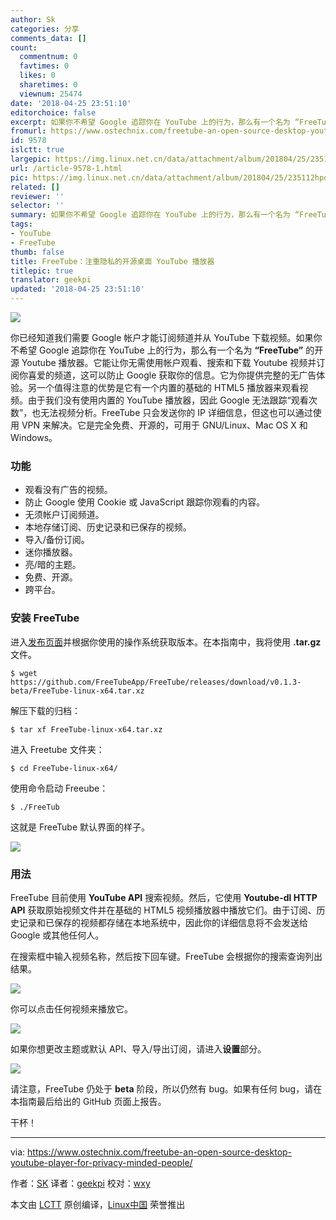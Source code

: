 ```yaml
---
author: Sk
categories: 分享
comments_data: []
count:
  commentnum: 0
  favtimes: 0
  likes: 0
  sharetimes: 0
  viewnum: 25474
date: '2018-04-25 23:51:10'
editorchoice: false
excerpt: 如果你不希望 Google 追踪你在 YouTube 上的行为，那么有一个名为 “FreeTube” 的开源 Youtube 播放器。
fromurl: https://www.ostechnix.com/freetube-an-open-source-desktop-youtube-player-for-privacy-minded-people/
id: 9578
islctt: true
largepic: https://img.linux.net.cn/data/attachment/album/201804/25/235112hpoiilwzrsyqliiz.png
url: /article-9578-1.html
pic: https://img.linux.net.cn/data/attachment/album/201804/25/235112hpoiilwzrsyqliiz.png.thumb.jpg
related: []
reviewer: ''
selector: ''
summary: 如果你不希望 Google 追踪你在 YouTube 上的行为，那么有一个名为 “FreeTube” 的开源 Youtube 播放器。
tags:
- YouTube
- FreeTube
thumb: false
title: FreeTube：注重隐私的开源桌面 YouTube 播放器
titlepic: true
translator: geekpi
updated: '2018-04-25 23:51:10'
---
```


![](/data/attachment/album/201804/25/235112hpoiilwzrsyqliiz.png)


你已经知道我们需要 Google 帐户才能订阅频道并从 YouTube 下载视频。如果你不希望 Google 追踪你在 YouTube 上的行为，那么有一个名为 **“FreeTube”** 的开源 Youtube 播放器。它能让你无需使用帐户观看、搜索和下载 Youtube 视频并订阅你喜爱的频道，这可以防止 Google 获取你的信息。它为你提供完整的无广告体验。另一个值得注意的优势是它有一个内置的基础的 HTML5 播放器来观看视频。由于我们没有使用内置的 YouTube 播放器，因此 Google 无法跟踪“观看次数”，也无法视频分析。FreeTube 只会发送你的 IP 详细信息，但这也可以通过使用 VPN 来解决。它是完全免费、开源的，可用于 GNU/Linux、Mac OS X 和 Windows。


### 功能


* 观看没有广告的视频。
* 防止 Google 使用 Cookie 或 JavaScript 跟踪你观看的内容。
* 无须帐户订阅频道。
* 本地存储订阅、历史记录和已保存的视频。
* 导入/备份订阅。
* 迷你播放器。
* 亮/暗的主题。
* 免费、开源。
* 跨平台。


### 安装 FreeTube


进入[发布页面](https://github.com/FreeTubeApp/FreeTube/releases)并根据你使用的操作系统获取版本。在本指南中，我将使用 **.tar.gz** 文件。



```
$ wget https://github.com/FreeTubeApp/FreeTube/releases/download/v0.1.3-beta/FreeTube-linux-x64.tar.xz

```

解压下载的归档：



```
$ tar xf FreeTube-linux-x64.tar.xz

```

进入 Freetube 文件夹：



```
$ cd FreeTube-linux-x64/

```

使用命令启动 Freeube：



```
$ ./FreeTub

```

这就是 FreeTube 默认界面的样子。


![](/data/attachment/album/201804/25/235113xnu6d7iovuorro7r.png)


### 用法


FreeTube 目前使用 **YouTube API** 搜索视频。然后，它使用 **Youtube-dl HTTP API** 获取原始视频文件并在基础的 HTML5 视频播放器中播放它们。由于订阅、历史记录和已保存的视频都存储在本地系统中，因此你的详细信息将不会发送给 Google 或其他任何人。


在搜索框中输入视频名称，然后按下回车键。FreeTube 会根据你的搜索查询列出结果。


![](/data/attachment/album/201804/25/235116p49d4qgf79r17l7b.png)


你可以点击任何视频来播放它。


![](/data/attachment/album/201804/25/235120yznn5e3oqq5oq4eb.png)


如果你想更改主题或默认 API、导入/导出订阅，请进入**设置**部分。


![](/data/attachment/album/201804/25/235122twjcfef51zzp6ewd.png)


请注意，FreeTube 仍处于 **beta** 阶段，所以仍然有 bug。如果有任何 bug，请在本指南最后给出的 GitHub 页面上报告。


干杯！




---


via: <https://www.ostechnix.com/freetube-an-open-source-desktop-youtube-player-for-privacy-minded-people/>


作者：[SK](https://www.ostechnix.com/author/sk/) 译者：[geekpi](https://github.com/geekpi) 校对：[wxy](https://github.com/wxy)


本文由 [LCTT](https://github.com/LCTT/TranslateProject) 原创编译，[Linux中国](https://linux.cn/) 荣誉推出